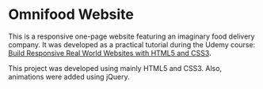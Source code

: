 # Omnifood Website

This is a responsive one-page website featuring an imaginary food delivery company. It was developed as a practical tutorial during the Udemy course: [Build Responsive Real World Websites with HTML5 and CSS3](https://www.udemy.com/design-and-develop-a-killer-website-with-html5-and-css3/).

This project was developed using mainly HTML5 and CSS3. Also, animations were added using jQuery.